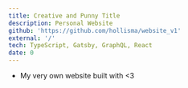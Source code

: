```yaml
---
title: Creative and Punny Title
description: Personal Website
github: 'https://github.com/hollisma/website_v1'
external: '/'
tech: TypeScript, Gatsby, GraphQL, React
date: 0
---
```


- My very own website built with <3
